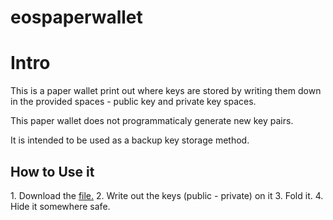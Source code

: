 # eospaperwallet


<h1>Intro</h1>
This is a paper wallet print out where keys are stored by writing them down in the provided spaces - public key and private key spaces.

This paper wallet does not programmaticaly generate new key pairs.

It is intended to be used as a backup key storage method.

<h2>How to Use it</h2>
1. Download the <a href="https://github.com/eosnairobi/eospaperwallet/blob/master/EOS-Paper-wallet.png">file.</a>
2. Write out the keys (public - private) on it 
3. Fold it.
4. Hide it somewhere safe.
